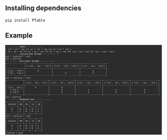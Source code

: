 ## **Installing dependencies**
    pip install PTable

## **Example**

!['aois_3.jpg'](https://github.com/KonstantinS343/img_for_rep/raw/master/aois_3.jpg)